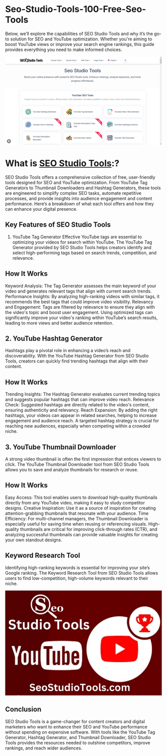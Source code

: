 # Seo-Studio-Tools-100-Free-Seo-Tools

Below, we’ll explore the capabilities of SEO Studio Tools and why it’s the go-to solution for SEO and YouTube optimization. Whether you're aiming to boost YouTube views or improve your search engine rankings, this guide provides everything you need to make informed choices.

![seostudiotools](/seostudiotools.jpg)

# What is [SEO Studio Tools](https://seostudiotools.com):?

SEO Studio Tools offers a comprehensive collection of free, user-friendly tools designed for SEO and YouTube optimization. From YouTube Tag Generators to Thumbnail Downloaders and Hashtag Generators, these tools are engineered to simplify complex SEO tasks, automate repetitive processes, and provide insights into audience engagement and content performance. Here’s a breakdown of what each tool offers and how they can enhance your digital presence.

## Key Features of SEO Studio Tools

1. YouTube Tag Generator
Effective YouTube tags are essential to optimizing your videos for search within YouTube. The YouTube Tag Generator provided by SEO Studio Tools helps creators identify and select high-performing tags based on search trends, competition, and relevance.

## How It Works
Keyword Analysis: The Tag Generator assesses the main keyword of your video and generates relevant tags that align with current search trends.
Performance Insights: By analyzing high-ranking videos with similar tags, it recommends the best tags that could improve video visibility.
Relevancy and Engagement: Tags are filtered by relevance to ensure they align with the video's topic and boost user engagement.
Using optimized tags can significantly improve your video's ranking within YouTube’s search results, leading to more views and better audience retention.

## 2. YouTube Hashtag Generator
Hashtags play a pivotal role in enhancing a video’s reach and discoverability. With the YouTube Hashtag Generator from SEO Studio Tools, creators can quickly find trending hashtags that align with their content.

## How It Works
Trending Insights: The Hashtag Generator evaluates current trending topics and suggests popular hashtags that can improve video reach.
Relevance Check: Suggested hashtags are directly related to the video's content, ensuring authenticity and relevancy.
Reach Expansion: By adding the right hashtags, your videos can appear in related searches, helping to increase engagement and audience reach.
A targeted hashtag strategy is crucial for reaching new audiences, especially when competing within a crowded niche.

## 3. YouTube Thumbnail Downloader
A strong video thumbnail is often the first impression that entices viewers to click. The YouTube Thumbnail Downloader tool from SEO Studio Tools allows you to save and analyze thumbnails for research or reuse.

## How It Works
Easy Access: This tool enables users to download high-quality thumbnails directly from any YouTube video, making it easy to study competitor designs.
Creative Inspiration: Use it as a source of inspiration for creating attention-grabbing thumbnails that resonate with your audience.
Time Efficiency: For multi-channel managers, the Thumbnail Downloader is especially useful for saving time when reusing or referencing visuals.
High-quality thumbnails are critical for improving click-through rates (CTR), and analyzing successful thumbnails can provide valuable insights for creating your own standout designs.

## Keyword Research Tool
Identifying high-ranking keywords is essential for improving your site’s Google ranking. The Keyword Research Tool from SEO Studio Tools allows users to find low-competition, high-volume keywords relevant to their niche.

![seostudio](/seostudio.jpg)

## Conclusion

SEO Studio Tools is a game-changer for content creators and digital marketers who want to enhance their SEO and YouTube performance without spending on expensive software. With tools like the YouTube Tag Generator, Hashtag Generator, and Thumbnail Downloader, SEO Studio Tools provides the resources needed to outshine competitors, improve rankings, and reach wider audiences.
